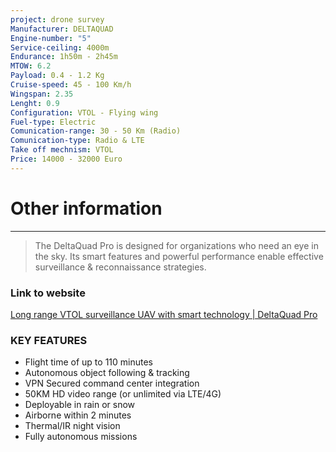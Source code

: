 ```yaml
---
project: drone survey
Manufacturer: DELTAQUAD
Engine-number: "5"
Service-ceiling: 4000m
Endurance: 1h50m - 2h45m
MTOW: 6.2
Payload: 0.4 - 1.2 Kg
Cruise-speed: 45 - 100 Km/h
Wingspan: 2.35
Lenght: 0.9
Configuration: VTOL - Flying wing
Fuel-type: Electric
Comunication-range: 30 - 50 Km (Radio)
Comunication-type: Radio & LTE
Take off mechnism: VTOL
Price: 14000 - 32000 Euro
---
```

# Other information
---
>The DeltaQuad Pro is designed for organizations who need an eye in the sky. 
>Its smart features and powerful performance enable effective surveillance & reconnaissance strategies.
### Link to website
[Long range VTOL surveillance UAV with smart technology | DeltaQuad Pro](https://www.deltaquad.com/vtol-drones/view/#quotation)
### KEY FEATURES  
* Flight time of up to 110 minutes
* Autonomous object following & tracking
* VPN Secured command center integration
* 50KM HD video range (or unlimited via LTE/4G)
* Deployable in rain or snow
* Airborne within 2 minutes
* Thermal/IR night vision
* Fully autonomous missions